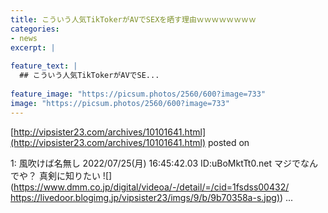```yaml
---
title: こういう人気TikTokerがAVでSEXを晒す理由ｗｗｗｗｗｗｗｗ
categories:
- news
excerpt: |
  
feature_text: |
  ## こういう人気TikTokerがAVでSE...
  
feature_image: "https://picsum.photos/2560/600?image=733"
image: "https://picsum.photos/2560/600?image=733"
---
```


[http://vipsister23.com/archives/10101641.html](http://vipsister23.com/archives/10101641.html)
posted on 

<!--more-->

1: 風吹けば名無し 2022/07/25(月) 16:45:42.03 ID:uBoMktTt0.net マジでなんでや？ 真剣に知りたい ![](https://www.dmm.co.jp/digital/videoa/-/detail/=/cid=1fsdss00432/ [https://livedoor.blogimg.jp/vipsister23/imgs/9/b/9b70358a-s.jpg)](https://livedoor.blogimg.jp/vipsister23/imgs/9/b/9b70358a-s.jpg)) ...
